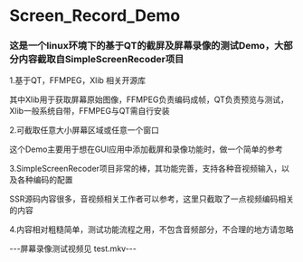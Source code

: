 # Screen_Record_Demo
### 这是一个linux环境下的基于QT的截屏及屏幕录像的测试Demo，大部分内容截取自SimpleScreenRecoder项目

1.基于QT，FFMPEG，Xlib 相关开源库

  其中Xlib用于获取屏幕原始图像，FFMPEG负责编码成帧，QT负责预览与测试，Xlib一般系统自带，FFMPEG与QT需自行安装
  
2.可截取任意大小屏幕区域或任意一个窗口

  这个Demo主要用于想在GUI应用中添加截屏和录像功能时，做一个简单的参考
  
3.SimpleScreenRecoder项目非常的棒，其功能完善，支持各种音视频输入，以及各种编码的配置
   
   SSR源码内容很多，音视频相关工作者可以参考，这里只截取了一点视频编码相关的内容
   
4.内容相对粗糙简单，测试功能流程之用，不包含音频部分，不合理的地方请忽略
   
   ---屏幕录像测试视频见 test.mkv---
